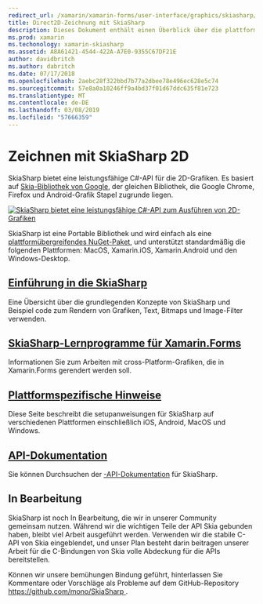 ```yaml
---
redirect_url: /xamarin/xamarin-forms/user-interface/graphics/skiasharp/
title: Direct2D-Zeichnung mit SkiaSharp
description: Dieses Dokument enthält einen Überblick über die plattformübergreifende 2D-mit SkiaSharp zeichnen. Es enthält links zu verschiedenen Anleitungen, die SkiaSharp beschreiben und die verschiedenen APIs.
ms.prod: xamarin
ms.techonology: xamarin-skiasharp
ms.assetid: A8A61421-4544-422A-A7E0-9355C67DF21E
author: davidbritch
ms.author: dabritch
ms.date: 07/17/2018
ms.openlocfilehash: 2aebc28f322bbd7b77a2dbee78e496ec628e5c74
ms.sourcegitcommit: 57e8a0a10246ff9a4bd37f01d67ddc635f81e723
ms.translationtype: MT
ms.contentlocale: de-DE
ms.lasthandoff: 03/08/2019
ms.locfileid: "57666359"
---
```

# <a name="2d-drawing-with-skiasharp"></a>Zeichnen mit SkiaSharp 2D

SkiaSharp bietet eine leistungsfähige C#-API für die 2D-Grafiken. Es basiert auf [Skia-Bibliothek von Google](http://skia.org), der gleichen Bibliothek, die Google Chrome, Firefox und Android-Grafik Stapel zugrunde liegen.

[![](images/ide-sml.png "SkiaSharp bietet eine leistungsfähige C#-API zum Ausführen von 2D-Grafiken")](images/ide.png#lightbox)

SkiaSharp ist eine Portable Bibliothek und wird einfach als eine [plattformübergreifendes NuGet-Paket](https://www.nuget.org/packages/SkiaSharp), und unterstützt standardmäßig die folgenden Plattformen: MacOS, Xamarin.iOS, Xamarin.Android und den Windows-Desktop.

## <a name="introduction-to-skiasharpgraphics-gamesskiasharpintroductionmd"></a>[Einführung in die SkiaSharp](~/graphics-games/skiasharp/introduction.md)

Eine Übersicht über die grundlegenden Konzepte von SkiaSharp und Beispiel code zum Rendern von Grafiken, Text, Bitmaps und Image-Filter verwenden.

## <a name="skiasharp-tutorials-for-xamarinformsxamarin-formsuser-interfacegraphicsskiasharpindexmd"></a>[SkiaSharp-Lernprogramme für Xamarin.Forms](~/xamarin-forms/user-interface/graphics/skiasharp/index.md)

Informationen Sie zum Arbeiten mit cross-Platform-Grafiken, die in Xamarin.Forms gerendert werden soll.

## <a name="platform-specific-notesgraphics-gamesskiasharpplatformmd"></a>[Plattformspezifische Hinweise](~/graphics-games/skiasharp/platform.md)

Diese Seite beschreibt die setupanweisungen für SkiaSharp auf verschiedenen Plattformen einschließlich iOS, Android, MacOS und Windows.

## <a name="api-documentationhttpsdocsmicrosoftcomdotnetapiskiasharp"></a>[API-Dokumentation](https://docs.microsoft.com/dotnet/api/skiasharp)

Sie können Durchsuchen der [-API-Dokumentation](https://docs.microsoft.com/dotnet/api/skiasharp) für SkiaSharp.

## <a name="work-in-progress"></a>In Bearbeitung

SkiaSharp ist noch In Bearbeitung, die wir in unserer Community gemeinsam nutzen. Während wir die wichtigen Teile der API Skia gebunden haben, bleibt viel Arbeit ausgeführt werden. Verwenden wir die stabile C-API von Skia eingeblendet, und unser Plan besteht darin beitragen unserer Arbeit für die C-Bindungen von Skia volle Abdeckung für die APIs bereitstellen.

Können wir unsere bemühungen Bindung geführt, hinterlassen Sie Kommentare oder Vorschläge als Probleme auf dem GitHub-Repository [ https://github.com/mono/SkiaSharp ](https://github.com/mono/SkiaSharp).
